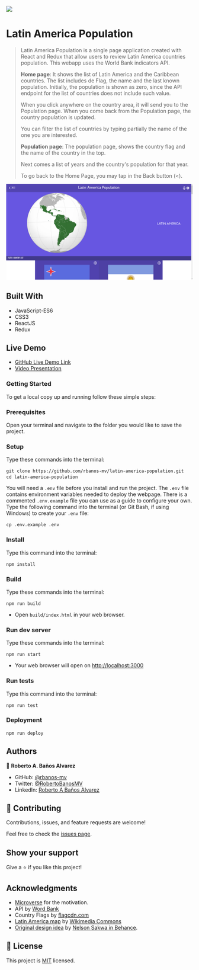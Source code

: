 ![](https://img.shields.io/badge/Microverse-blueviolet)

# Latin America Population

> Latin America Population is a single page application created with React and Redux that allow users to review Latin America countries population. This webapp uses the World Bank indicators API.
>
> **Home page**:
> It shows the list of Latin America and the Caribbean countries. The list includes de Flag, the name and the last known population. Initially, the population is shown as zero, since the API endpoint for the list of countries does not include such value.
>
> When you click anywhere on the country area, it will send you to the Population page. When you come back from the Population page, the country population is updated.
>
> You can filter the list of countries by typing partially the name of the one you are interested.
>
> **Population page**:
> The population page, shows the country flag and the name of the country in the top.
>
> Next comes a list of years and the country's population for that year.
>
> To go back to the Home Page, you may tap in the Back button (<).

![image](https://raw.githubusercontent.com/rbanos-mv/latin-america-population/dev/public/Homepage1.webp)

## Built With

- JavaScript-ES6
- CSS3
- ReactJS
- Redux

## Live Demo

- [GitHub Live Demo Link](https://rbanos-mv.github.io/latin-america-population/)
- [Video Presentation](https://www.loom.com/share/8c5c22a9ba634e5b91f59af52e6fe79d)

### Getting Started

To get a local copy up and running follow these simple steps:

### Prerequisites

Open your terminal and navigate to the folder you would like to save the project.

### Setup

Type these commands into the terminal:

```
git clone https://github.com/rbanos-mv/latin-america-population.git
cd latin-america-population
```

You will need a `.env` file before you install and run the project. The `.env` file contains environment variables needed to deploy the webpage. There is a commented `.env.example` file you can use as a guide to configure your own. Type the following command into the terminal (or Git Bash, if using Windows) to create your `.env` file:

```
cp .env.example .env
```

### Install

Type this command into the terminal:

```
npm install
```

### Build

Type these commands into the terminal:

```
npm run build
```

- Open `build/index.html` in your web browser.

### Run dev server

Type these commands into the terminal:

```
npm run start
```

- Your web browser will open on [http://localhost:3000](http://localhost:3000)

### Run tests

Type this command into the terminal:

```
npm run test
```

### Deployment

```
npm run deploy
```

## Authors

👤 **Roberto A. Baños Alvarez**

- GitHub: [@rbanos-mv](https://github.com/rbanos-mv)
- Twitter: [@RobertoBanosMV](https://twitter.com/RobertoBanosMV)
- LinkedIn: [Roberto A Baños Alvarez](https://linkedin.com/in/roberto-a-baños-alvarez-500766234)

## 🤝 Contributing

Contributions, issues, and feature requests are welcome!

Feel free to check the [issues page](../../issues/).

## Show your support

Give a ⭐️ if you like this project!

## Acknowledgments

- [Microverse](https://www.microverse.org/) for the motivation.
- API by [Word Bank](https://datahelpdesk.worldbank.org/knowledgebase/articles/898590-country-api-queries)
- Country Flags by [flagcdn.com](https://flagcdn.com/)
- [Latin America map](https://upload.wikimedia.org/wikipedia/commons/6/63/Latin_America_%28orthographic_projection%29.svg) by [Wikimedia Commons](https://commons.wikimedia.org/wiki/Main_Page)
- [Original design idea](<https://www.behance.net/gallery/31579789/Ballhead-App-(Free-PSDs)>) by [Nelson Sakwa in Behance](https://www.behance.net/sakwadesignstudio).

## 📝 License

This project is [MIT](./MIT.md) licensed.
